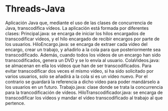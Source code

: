 # Threads-Java
Aplicación Java que, mediante el uso de las clases de concurrencia de Java, transcodifica vídeos.
La aplicación está formada por diferentes clases:
  Principal.java: se encarga de iniciar los hilos encargados de transcodificar vídeos, y el hilo encargado de recibir encargos por parte de los usuarios.
  HiloEncargo.java: se encarga de extraer cada vídeo del encargo, crear un trabajo, y añadirlo a la cola para que posteriormente sea transcodificado. Además, cuando todos los vídeos de un encargo han sido transcodificados, genera un DVD y se lo envía al usuario.
  ColaVideos.java: se almacenan en ella los vídeos que han de ser transcodificados. Para evitar transcodificar dos veces el mismo vídeo, si ha sido solicitado por varios usuarios, solo se añadirá a la cola si es un vídeo nuevo. Por el contrario se guardará la   referencia a dicho vídeo para poder mandárselo a los usuarios en un futuro.
  Trabajo.java: clase donde se trata la concurrencia para la trancodificación de vídeos.
  HiloTranscodificador.java: se encarga de transcodificar los vídeos y mandar el vídeo transcodificado al trabajo al que pertence.
